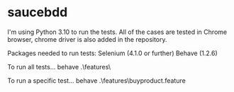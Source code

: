 # saucebdd
I'm using Python 3.10 to run the tests. All of the cases are tested in Chrome browser, chrome driver is also added in the repository.

Packages needed to run tests:
    Selenium (4.1.0 or further)
    Behave (1.2.6)

To run all tests...
     behave .\features\

To run a specific test...
    behave .\features\buyproduct.feature